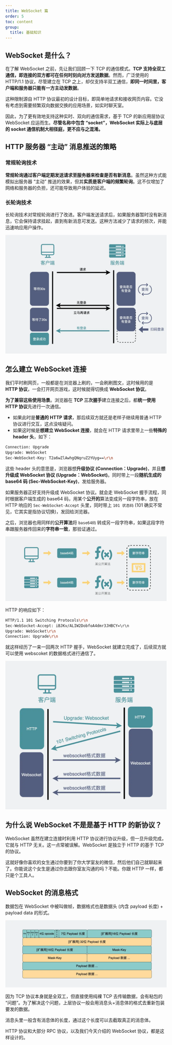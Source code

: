 ```yaml
---
title: WebSocket 篇
order: 5
toc: content
group:
  title: 基础知识
---
```


## WebSocket 是什么？

在了解 WebSocket 之前，先让我们回顾一下 TCP 的通信模式。**TCP 支持全双工通信，即连接的双方都可在任何时刻向对方发送数据**。然而，广泛使用的 HTTP/1.1 协议，尽管建立在 TCP 之上，却仅支持半双工通信，**即同一时间里，客户端和服务器只能有一方主动发数据**。

这种限制源自 HTTP 协议最初的设计目标，即简单地请求和接收网页内容。它没有考虑到需要频繁双向数据交换的应用场景，如实时聊天室。

因此，为了更有效地支持这种实时、双向的通信需求，基于 TCP 的新应用层协议 WebSocket 应运而生。**尽管名称中包含 “socket”，WebSocket 实际上与底层的 socket 通信机制大相径庭，更不应与之混淆。**

## HTTP 服务器 “主动” 消息推送的策略

### 常规轮询技术

**常规轮询通过客户端定期发送请求至服务器来检查是否有新消息**。虽然这种方式能模拟出服务器 “主动” 推送的效果，但其**实质是客户端的频繁轮询**。这不仅增加了网络和服务器的负担，还可能导致用户体验的延迟。

### 长轮询技术

长轮询技术对常规轮询进行了改进。客户端发送请求后，如果服务器暂时没有新消息，它会保持请求挂起，直到有新消息可发送。这种方法减少了请求的频次，并能迅速响应用户操作。

![20240417225354](https://raw.githubusercontent.com/chuenwei0129/my-picgo-repo/master/me/20240417225354.png)

## 怎么建立 WebSocket 连接

我们平时刷网页，一般都是在浏览器上刷的，一会刷刷图文，这时候用的是 **HTTP 协议**，一会打开网页游戏，这时候就得切换成 **WebSocket 协议**。

**为了兼容这些使用场景**。浏览器在 **TCP 三次握手**建立连接之后，都**统一使用 HTTP 协议**先进行一次通信。

- 如果此时是**普通的 HTTP 请求**，那后续双方就还是老样子继续用普通 HTTP 协议进行交互，这点没啥疑问。
- 如果这时候是**想建立 WebSocket 连接**，就会在 HTTP 请求里带上一些**特殊的 header 头**，如下：

```sh
Connection: Upgrade
Upgrade: WebSocket
Sec-WebSocket-Key: T2a6wZlAwhgQNqruZ2YUyg==\r\n
```

这些 header 头的意思是，浏览器想**升级协议 (Connection：Upgrade)**，并且**想升级成 WebSocket 协议 (Upgrade：WebSocket)**。同时带上一段**随机生成的 base64 码 (Sec-WebSocket-Key)**，发给服务器。

如果服务器正好支持升级成 WebSocket 协议。就会走 WebSocket 握手流程，同时根据客户端生成的 base64 码，用某个**公开的**算法变成另一段字符串，放在 HTTP 响应的 `Sec-WebSocket-Accept` 头里，同时带上 `101 状态码` (101 确实不常见，它其实是指协议切换)，发回给浏览器。

之后，浏览器也用同样的**公开算法**将 `base64码` 转成另一段字符串，如果这段字符串跟服务器传回来的**字符串一致**，那验证通过。

![20240417223952](https://raw.githubusercontent.com/chuenwei0129/my-picgo-repo/master/me/20240417223952.png)

HTTP 的响应如下：

```sh
HTTP/1.1 101 Switching Protocols\r\n
Sec-WebSocket-Accept: iBJKv/ALIW2DobfoA4dmr3JHBCY=\r\n
Upgrade: WebSocket\r\n
Connection: Upgrade\r\n
```

就这样经历了一来一回两次 HTTP 握手，WebSocket 就建立完成了，后续双方就可以使用 webscoket 的数据格式进行通信了。

![20240417224035](https://raw.githubusercontent.com/chuenwei0129/my-picgo-repo/master/me/20240417224035.png)

## 为什么说 WebSocket 不是是基于 HTTP 的新协议？

WebSocket 虽然在建立连接时利用 HTTP 协议进行协议升级，但一旦升级完成，它就与 HTTP 无关。这一点常被误解。WebSocket 是独立于 HTTP 的基于 TCP 的协议。

这就好像你喜欢的女生通过你要到了你大学室友的微信，然后他们自己就聊起来了。你能说这个女生是通过你去跟你室友沟通的吗？不能。你跟 HTTP 一样，都只是个工具人。

## WebSocket 的消息格式

数据包在 WebSocket 中被叫做帧，数据格式也是数据头 (内含 payload 长度) + payload data 的形式。

![20240417224517](https://raw.githubusercontent.com/chuenwei0129/my-picgo-repo/master/me/20240417224517.png)

因为 TCP 协议本身就是全双工，但直接使用纯裸 TCP 去传输数据，会有粘包的 “问题”。为了解决这个问题，上层协议一般会用消息头+消息体的格式去重新包装要发的数据。

消息头里一般含有消息体的长度，通过这个长度可以去截取真正的消息体。

HTTP 协议和大部分 RPC 协议，以及我们今天介绍的 WebSocket 协议，都是这样设计的。
